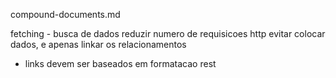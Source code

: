 compound-documents.md

fetching - busca de dados
reduzir numero de requisicoes http
evitar colocar dados, e apenas linkar os relacionamentos

- links devem ser baseados em formatacao rest
